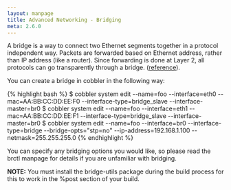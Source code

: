```yaml
---
layout: manpage
title: Advanced Networking - Bridging
meta: 2.6.0
---
```


A bridge is a way to connect two Ethernet segments together in a protocol independent way. Packets are forwarded based
on Ethernet address, rather than IP address (like a router). Since forwarding is done at Layer 2, all protocols can go
transparently through a bridge. ([reference](http://www.linuxfoundation.org/collaborate/workgroups/networking/bridge)).

You can create a bridge in cobbler in the following way:

{% highlight bash %}
$ cobbler system edit --name=foo --interface=eth0 --mac=AA:BB:CC:DD:EE:F0 --interface-type=bridge_slave --interface-master=br0
$ cobbler system edit --name=foo --interface=eth1 --mac=AA:BB:CC:DD:EE:F1 --interface-type=bridge_slave --interface-master=br0
$ cobbler system edit --name=foo --interface=br0 --interface-type=bridge --bridge-opts=&quot;stp=no&quot; --ip-address=192.168.1.100 --netmask=255.255.255.0
{% endhighlight %}

You can specify any bridging options you would like, so please read the brctl manpage for details if you are unfamiliar
with bridging.

**NOTE:** You must install the bridge-utils package during the build process for this to work in the %post section of
your build.
